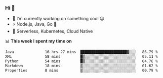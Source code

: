 ### Hi 👋

<!--
**nodejh/nodejh** is a ✨ _special_ ✨ repository because its `README.md` (this file) appears on your GitHub profile.

Here are some ideas to get you started:

- 🔭 I’m currently working on ...
- 🌱 I’m currently learning ...
- 👯 I’m looking to collaborate on ...
- 🤔 I’m looking for help with ...
- 💬 Ask me about ...
- 📫 How to reach me: ...
- 😄 Pronouns: ...
- ⚡ Fun fact: ...
-->

- 🔭 I’m currently working on something cool :wink:
- ⚡ Node.js, Java, Go :thought_balloon:
- 🤖 Serverless, Kubernetes, Cloud Native

📊 **This week I spent my time on**

<!--START_SECTION:waka-->

```txt
Java              16 hrs 27 mins  █████████████████████▓░░░   86.79 %
XML               58 mins         █▒░░░░░░░░░░░░░░░░░░░░░░░   05.11 %
Python            54 mins         █▒░░░░░░░░░░░░░░░░░░░░░░░   04.76 %
Markdown          18 mins         ▒░░░░░░░░░░░░░░░░░░░░░░░░   01.62 %
Properties        8 mins          ▒░░░░░░░░░░░░░░░░░░░░░░░░   00.79 %
```

<!--END_SECTION:waka-->


<!--
:traffic_light: **Visitors**

![visitors](https://visitor-badge.glitch.me/badge?page_id=nodejh.nodejh)
-->
